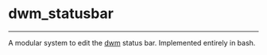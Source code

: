 # dwm_statusbar
---
A modular system to edit the [dwm](https://dwm.suckless.org) status bar. Implemented entirely in bash.
